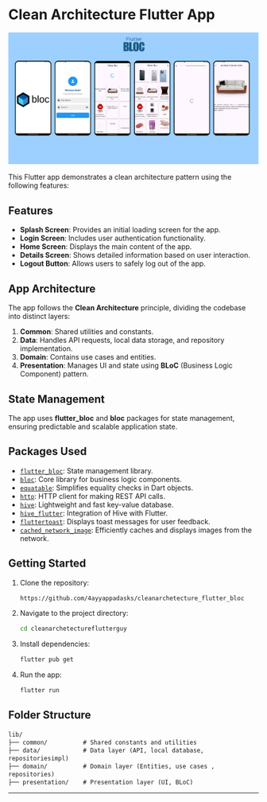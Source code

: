 # Clean Architecture Flutter App

![App Architecture](assets/FLutterbloc.png)

This Flutter app demonstrates a clean architecture pattern using the following features:

## Features
- **Splash Screen**: Provides an initial loading screen for the app.
- **Login Screen**: Includes user authentication functionality.
- **Home Screen**: Displays the main content of the app.
- **Details Screen**: Shows detailed information based on user interaction.
- **Logout Button**: Allows users to safely log out of the app.

## App Architecture
The app follows the **Clean Architecture** principle, dividing the codebase into distinct layers:
1. **Common**: Shared utilities and constants.
2. **Data**: Handles API requests, local data storage, and repository implementation.
3. **Domain**: Contains use cases and entities.
4. **Presentation**: Manages UI and state using **BLoC** (Business Logic Component) pattern.

## State Management
The app uses **flutter_bloc** and **bloc** packages for state management, ensuring predictable and scalable application state.

## Packages Used
- [`flutter_bloc`](https://pub.dev/packages/flutter_bloc): State management library.
- [`bloc`](https://pub.dev/packages/bloc): Core library for business logic components.
- [`equatable`](https://pub.dev/packages/equatable): Simplifies equality checks in Dart objects.
- [`http`](https://pub.dev/packages/http): HTTP client for making REST API calls.
- [`hive`](https://pub.dev/packages/hive): Lightweight and fast key-value database.
- [`hive_flutter`](https://pub.dev/packages/hive_flutter): Integration of Hive with Flutter.
- [`fluttertoast`](https://pub.dev/packages/fluttertoast): Displays toast messages for user feedback.
- [`cached_network_image`](https://pub.dev/packages/cached_network_image): Efficiently caches and displays images from the network.

## Getting Started
1. Clone the repository:
   ```bash
   https://github.com/4ayyappadasks/cleanarchetecture_flutter_bloc
   ```
2. Navigate to the project directory:
   ```bash
   cd cleanarchetectureflutterguy
   ```
3. Install dependencies:
   ```bash
   flutter pub get
   ```
4. Run the app:
   ```bash
   flutter run
   ```

## Folder Structure
```plaintext
lib/
├── common/          # Shared constants and utilities
├── data/            # Data layer (API, local database, repositoriesimpl)
├── domain/          # Domain layer (Entities, use cases , repositories)
├── presentation/    # Presentation layer (UI, BLoC)
```

---
